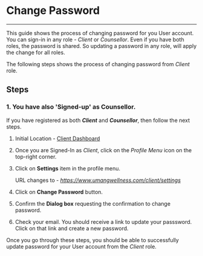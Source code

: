 # Change Password

---

This guide shows the process of changing password for you User account. You can sign-in in any role - _Client_ or _Counsellor_. Even if you have both roles, the password is shared. So updating a password in any role, will apply the change for all roles.

The following steps shows the process of changing password from _Client_ role.

## Steps

### 1. You have also 'Signed-up' as Counsellor.

If you have registered as both **_Client_** and **_Counsellor_**, then follow the next steps.

1. Initial Location - [Client Dashboard](https://www.umangwellness.com)

2. Once you are Signed-In as _Client_, click on the _Profile Menu_ icon on the top-right corner.

3. Click on **Settings** item in the profile menu.

    URL changes to - _https://www.umangwellness.com/client/settings_

4. Click on **Change Password** button.

5. Confirm the **Dialog box** requesting the confirmation to change password.

6. Check your email. You should receive a link to update your passsword. Click on that link and create a new password.


Once you go through these steps, you should be able to successfully update password for your User account from the _Client_ role.